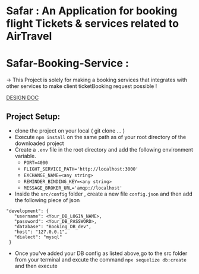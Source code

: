 # Safar : An Application for booking flight Tickets & services related to AirTravel

# Safar-Booking-Service : 

-> This Project is solely for making a booking services that integrates with other services to make client ticketBooking request possible !

[DESIGN DOC](https://docs.google.com/document/d/18Az_VeNbd9sjkZpcMkdjBM1kimqoFTH1mbOeB14Z0Ow/edit?usp=sharing)


## Project Setup:
 - clone the project on your local ( git clone ... )
 - Execute `npm install` on the same path as of your root directory of the downloaded project
 - Create a `.env` file in the root directory and add the following environment variable.
    - `PORT=4000`
    - `FLIGHT_SERVICE_PATH='http://localhost:3000'`
    - `EXCHANGE_NAME=<any string>`
    - `REMINDER_BINDING_KEY=<any string>`
    - `MESSAGE_BROKER_URL='amqp://localhost'`
 - Inside the `src/config` folder , create a new file `config.json` and then add the following piece of json

 ```
 "development": {
    "username": <Your_DB_LOGIN_NAME>,
    "password": <Your_DB_PASSWORD>,
    "database": "Booking_DB_dev",
    "host": "127.0.0.1",
    "dialect": "mysql"
  }

 ```

 - Once you've added your DB config as listed above,go to the src folder from your terminal and excute the command `npx sequelize db:create`
 and then execute 


